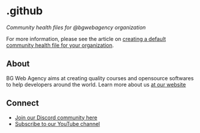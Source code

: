 # .github

*Community health files for @bgwebagency organization*

For more information, please see the article on [creating a default community health file for your organization](https://docs.github.com/en/communities/setting-up-your-project-for-healthy-contributions/creating-a-default-community-health-file).

## About

BG Web Agency aims at creating quality courses and opensource softwares to help developers around the world. Learn more about us [at our website](http://bgwebagency.in/)

## Connect

- [Join our Discord community here](https://discord.gg/62VR3MMCVm)
- [Subscribe to our YouTube channel](https://www.youtube.com/@bgwebagency)

